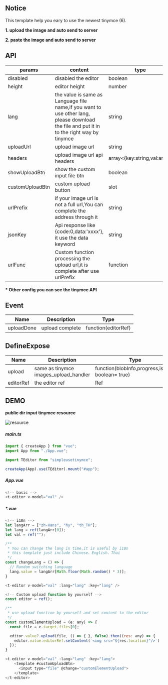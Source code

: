 ## Notice

This template help you eary to use the newest tinymce (6). 

**1. upload the image and auto send to server**

**2. paste the image and auto send to server**

## API

|params|content|type|default|
|----|----|----|----|
|disabled|disabled the editor|boolean|false|
|height|editor height   |number|300|
|lang|the value is same as Language file name,if you want to use other lang, please download the file and put it in to the right way by tinymce |string|""|
|uploadUrl|upload image url|string|""|
|headers|upload image url api headers|array<{key:string,val:any}>|[]|
|showUploadBtn|show the custom input file btn|boolean|true|
|customUploadBtn|custom upload button|slot|
|urlPrefix|if your image url is not a full url,You can complete the address through it |string|""|
|jsonKey|Api response like {code:0,data:'xxxx'}, it use the data keyword |string|data|
|urlFunc|Custom function processing the upload url,it is complete after use urlPrefix |function||

**\* Other config you can see the tinymce API**

## Event

|Name|Description|Type|
|----|----|----|
|uploadDone|upload complete|function(editorRef)|

## DefineExpose

|Name|Description|Type|
|----|----|----|
|upload|same as tinymce images_upload_handler|function(blobInfo,progress,isBlob: boolean= true)|
|editorRef|the editor ref|Ref|

## DEMO
**public dir input tinymce resource**

![resource](https://github.com/numver/simpleUseTinymce/blob/main/assets/resource.png)


##### main.ts
```javascript
import { createApp } from "vue";
import App from "./App.vue";

import TEditor from "simpleusetinymce";

createApp(App).use(TEditor).mount("#app");
```

##### App.vue
```javascript
<!-- basic -->
<t-editor v-model="val" />
```

##### *.vue
```javascript
<!-- i18n -->
let langArr = ["zh-Hans", "hy", "th_TH"];
let lang = ref(langArr[0]);
let val = ref("");

/**
 * You can change the lang in time,it is useful by i18n
 * this template just include Chinese、English、Thai
 */
const changeLang = () => {
  // Random switching language
  lang.value = langArr[Math.floor(Math.random() * 3)];
}

<t-editor v-model="val" :lang="lang" :key="lang" />
```

```javascript
<!-- Custom upload function by yourself -->
const editor = ref();

/**
 * use upload function by yourself and set content to the editor
 */
const customElementUpload = (e: any) => {
  const file = e.target.files[0];

  editor.value?.upload(file, () => { }, false).then((res: any) => {
    editor.value.editorRef.setContent(`<img src="${res.location}"/>`)
  });
}

<t-editor v-model="val" :lang="lang" :key="lang">
    <template #customUploadBtn>
      <input type="file" @change="customElementUpload">
    </template> 
</t-editor>
```
